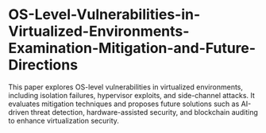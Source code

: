 # OS-Level-Vulnerabilities-in-Virtualized-Environments-Examination-Mitigation-and-Future-Directions
This paper explores OS-level vulnerabilities in virtualized environments, including isolation failures, hypervisor exploits, and side-channel attacks. It evaluates mitigation techniques and proposes future solutions such as AI-driven threat detection, hardware-assisted security, and blockchain auditing to enhance virtualization security.
